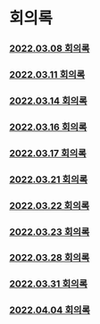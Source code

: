 # 회의록
### [2022.03.08 회의록](https://github.com/returnZ3RO/document/blob/main/meetting/220308.md)
### [2022.03.11 회의록](https://github.com/returnZ3RO/document/blob/main/meetting/220311.md)
### [2022.03.14 회의록](https://github.com/returnZ3RO/document/blob/main/meetting/220314.md)
### [2022.03.16 회의록](https://github.com/returnZ3RO/document/blob/main/meetting/220316.md)
### [2022.03.17 회의록](https://github.com/returnZ3RO/document/blob/main/meetting/220317.md)
### [2022.03.21 회의록](https://github.com/returnZ3RO/document/blob/main/meetting/220321.md)
### [2022.03.22 회의록](https://github.com/returnZ3RO/document/blob/main/meetting/220322.md)
### [2022.03.23 회의록](https://github.com/returnZ3RO/document/blob/main/meetting/220323.md)
### [2022.03.28 회의록](https://github.com/returnZ3RO/document/blob/main/meetting/220328.md)
### [2022.03.31 회의록](https://github.com/returnZ3RO/document/blob/main/meetting/220331.md)
### [2022.04.04 회의록](https://github.com/returnZ3RO/document/blob/main/meetting/220404.md)
